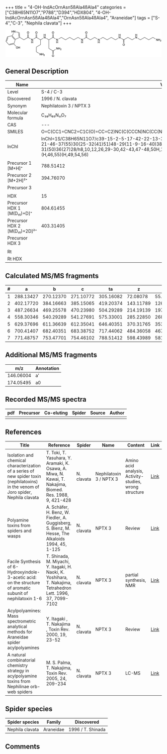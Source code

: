 +++
title = "4-OH-IndAcOrnAsn5ßAla4ßAla4"
categories = ["C38H65N11O7","P788","D394","HDX804",
"4-OH-IndAcOrnAsn5ßAla4ßAla4","OrnAsn5ßAla4ßAla4",
"Araneidae"]
tags = ["S-4","C-3",
"Nephila clavata"]
+++

![](/img/4-OH-IndAcOrnAsn5bAla4bAla4.png)

## General Description

| Name                         | Value                   |
|------------------------------|-------------------------|
| Level                        | S-4 / C-3                       |
| Discovered                   | 1996 / N. clavata       |
| Synonym                      | Nephilatoxin 3 / NPTX 3 |
| Molecular formula            | C₃₈H₆₅N₁₁O₇             |
| CAS                          | ---                     |
| SMILES | O=C(CC1=CNC2=C1C(O)=CC=C2)NC(C(CCCN)NC(CC(N)=O)C(NCCCCCNC(CCNCCCCNC(CCNCCCCN)=O)=O)=O)=O  |
| InChI  | InChI=1S/C38H65N11O7/c39-15-2-5-17-42-22-13-34(53)45-20-7-6-18-43-23-14-33(52)44-19-3-1-4-21-46-37(55)30(25-32(41)51)48-29(11-9-16-40)38(56)49-35(54)24-27-26-47-28-10-8-12-31(50)36(27)28/h8,10,12,26,29-30,42-43,47-48,50H,1-7,9,11,13-25,39-40H2,(H2,41,51)(H,44,52)(H,45,53)(H,46,55)(H,49,54,56)  |
|                              |                         |
| Precursor 1 [M+H]⁺           | 788.51412               |
| Precursor 2 [M+2H]²⁺         | 394.76070               |
| Precursor 3                  |                         |
|                              |                         |
| HDX                          | 15                      |
| Precursor HDX 1 [M(D₁₅)+D]⁺   | 804.61455               |
| Precursor HDX 2 [M(D₁₅)+2D]²⁺ | 403.31405               |
| Precursor HDX 3              |                         |
|                              |                         |
| Rt                           |                         |
| Rt HDX                       |                         |

## Calculated MS/MS fragments

| # | a         | b         | c         | ta        | z         | y         | tz        |
|---|-----------|-----------|-----------|-----------|-----------|-----------|-----------|
| 1 | 288.13427 | 270.12370 | 271.10772 | 305.16082 | 72.08078 | 55.05423 | 89.10732 |
| 2 | 402.17720 | 384.16663 | 385.15065 | 419.20374 | 143.11789 | 126.09134 | 160.14444 |
| 3 | 487.26634 | 469.25578 | 470.23980 | 504.29289 | 214.19139 | 197.16484 | 231.21794 |
| 4 | 558.30346 | 540.29289 | 541.27691 | 575.33001 | 285.22850 | 268.20195 | 302.25505 |
| 5 | 629.37696 | 611.36639 | 612.35041 | 646.40351 | 370.31765 | 353.29110 | 387.34420 |
| 6 | 700.41407 | 682.40351 | 683.38752 | 717.44062 | 484.36058 | 467.33403 | 501.38713 |
| 7 | 771.48757 | 753.47701 | 754.46102 | 788.51412 | 598.43989 | 581.41334 | 615.46644 |

## Additional MS/MS fragments

| m/z       | Annotation |
|-----------|------------|
| 146.06004    | a'   |
| 174.05495    | a0   |

## Recorded MS/MS spectra

| pdf | Precursor | Co-eluting | Spider | Source | Author |
|-----|-----------|------------|--------|--------|--------|
|     |           |            |        |        |        |

## References

| Title                                                                                                                                | Reference                                                                                                      | Spider     | Name                    | Content                                                | Link                                                                        |
|--------------------------------------------------------------------------------------------------------------------------------------|----------------------------------------------------------------------------------------------------------------|------------|-------------------------|--------------------------------------------------------|-----------------------------------------------------------------------------|
| Isolation and chemical characterization of a series of new spider toxin (nephilatoxins) in the venom of Joro spider, Nephila clavata | T. Toki, T. Yasuhara, Y. Aramaki, K. Osawa, A. Miwa, N. Kawai, T. Nakajima, Biomed. Res. 1988, 9, 421-428      | N. clavata | Nephilatoxin 3 / NPTX 3 | Amino acid analysis, Activity-studies, wrong structure | [Link](https://www.jstage.jst.go.jp/article/biomedres/9/6/9_421/_article)   |
| Polyamine toxins from spiders and wasps                                                                                              | A. Schäfer, H. Benz, W. Fiedler, A. Guggisberg, S. Bienz, M. Hesse, The Alkaloids 1994, 45, 1-125              | N. clavata | NPTX 3                  | Review                                                 | [Link](https://www.sciencedirect.com/science/article/pii/S009995980860276X) |
| Facile Synthesis of 6-Hydroxyindole-3-acetic acid: on the structure of aromatic subunit of nephilatoxin 1-6                          | T. Shinada, M. Miyachi, Y. Itagaki, H. Naoki, K. Yoshihara, T. Nakajima, Tetrahedron Lett. 1996, 37, 7099-7102 | N. clavata | NPTX 3                  | partial synthesis, NMR                                 | [Link](https://www.sciencedirect.com/science/article/pii/0040403996015833)  |
| Acylpolyamines: Mass spectrometric analytical methods for Araneidae spider acylpolyamines                                            | Y. Itagaki , T. Nakajima , Toxin Rev. 2000, 19, 23-52                                                          | N. clavata | NPTX 3                  | Review                                                 | [Link](https://www.tandfonline.com/doi/abs/10.1081/TXR-100100314)           |
| A natural combinatorial chemistry strategy in acylpolyamine toxins from Nephilinae orb-web spiders                                   | M. S. Palma, T. Nakajima, Toxin Rev. 2005, 24, 209-234                                                         | N. clavata | NPTX 3                  | LC-MS                                                  | [Link](https://www.tandfonline.com/doi/abs/10.1081/TXR-200057857)           |

## Spider species

| Spider species  | Family    | Discovered        |
|-----------------|-----------|-------------------|
| Nephila clavata | Araneidae | 1996 / T. Shinada |

## Comments